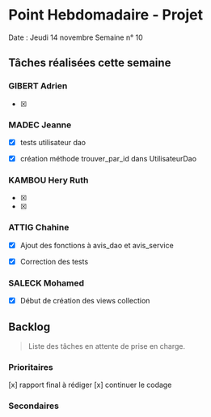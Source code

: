 # Point Hebdomadaire - Projet

Date : Jeudi 14 novembre
Semaine n° 10

## Tâches réalisées cette semaine

### GIBERT Adrien

- [x] 

### MADEC Jeanne

- [x] tests utilisateur dao
- [x] création méthode trouver_par_id dans UtilisateurDao


### KAMBOU Hery Ruth

- [x]   
- [x]

### ATTIG Chahine

- [x] Ajout des fonctions à avis_dao et avis_service
- [x] Correction des tests


### SALECK Mohamed

- [x] Début de création des views collection

## Backlog

> Liste des tâches en attente de prise en charge.

### Prioritaires

[x] rapport final à rédiger
[x] continuer le codage 



### Secondaires
